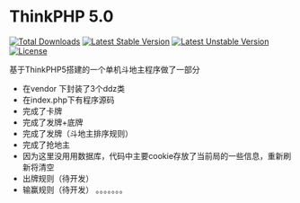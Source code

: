 ThinkPHP 5.0
===============

[![Total Downloads](https://poser.pugx.org/topthink/think/downloads)](https://packagist.org/packages/topthink/think)
[![Latest Stable Version](https://poser.pugx.org/topthink/think/v/stable)](https://packagist.org/packages/topthink/think)
[![Latest Unstable Version](https://poser.pugx.org/topthink/think/v/unstable)](https://packagist.org/packages/topthink/think)
[![License](https://poser.pugx.org/topthink/think/license)](https://packagist.org/packages/topthink/think)

基于ThinkPHP5搭建的一个单机斗地主程序做了一部分

 + 在vendor 下封装了3个ddz类
 + 在index.php下有程序源码
 + 完成了卡牌
 + 完成了发牌+底牌
 + 完成了发牌（斗地主排序规则）
 + 完成了抢地主
 + 因为这里没用用数据库，代码中主要cookie存放了当前局的一些信息，重新刷新将清空
 + 出牌规则（待开发）
 + 输赢规则（待开发）
。。。。。。。

>